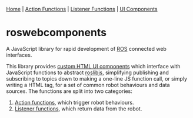 [Home](https://github.com/laurencejbelliott/roswebcomponents) | [Action Functions](/docs/action-functions.md) | [Listener Functions](/docs/listener-functions.md) | [UI Components]()
# roswebcomponents
A JavaScript library for rapid development of [ROS](https://www.ros.org/) connected web interfaces.

This library provides [custom HTML UI components]() which interface with JavaScript functions to abstract [roslibjs](https://github.com/RobotWebTools/roslibjs), simplifying publishing and subscribing to topics down to making a one-line JS function call, or simply writing a HTML tag, for a set of common robot behaviours and data sources. The functions are split into two categories:
1. [Action functions](/docs/action-functions.md), which trigger robot behaviours.
2. [Listener functions](/docs/listener-functions.md), which return data from the robot.
